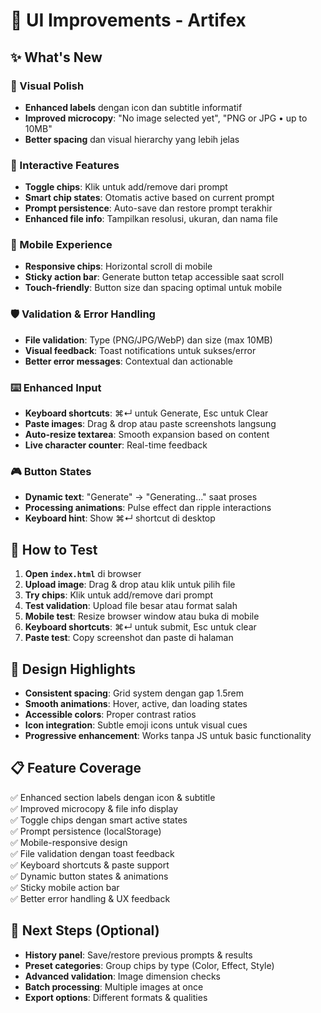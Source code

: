 # 🎨 UI Improvements - Artifex

## ✨ What's New

### 🎯 Visual Polish

- **Enhanced labels** dengan icon dan subtitle informatif
- **Improved microcopy**: "No image selected yet", "PNG or JPG • up to 10MB"
- **Better spacing** dan visual hierarchy yang lebih jelas

### 🔄 Interactive Features

- **Toggle chips**: Klik untuk add/remove dari prompt
- **Smart chip states**: Otomatis active based on current prompt
- **Prompt persistence**: Auto-save dan restore prompt terakhir
- **Enhanced file info**: Tampilkan resolusi, ukuran, dan nama file

### 📱 Mobile Experience

- **Responsive chips**: Horizontal scroll di mobile
- **Sticky action bar**: Generate button tetap accessible saat scroll
- **Touch-friendly**: Button size dan spacing optimal untuk mobile

### 🛡️ Validation & Error Handling

- **File validation**: Type (PNG/JPG/WebP) dan size (max 10MB)
- **Visual feedback**: Toast notifications untuk sukses/error
- **Better error messages**: Contextual dan actionable

### ⌨️ Enhanced Input

- **Keyboard shortcuts**: ⌘↵ untuk Generate, Esc untuk Clear
- **Paste images**: Drag & drop atau paste screenshots langsung
- **Auto-resize textarea**: Smooth expansion based on content
- **Live character counter**: Real-time feedback

### 🎮 Button States

- **Dynamic text**: "Generate" → "Generating..." saat proses
- **Processing animations**: Pulse effect dan ripple interactions
- **Keyboard hint**: Show ⌘↵ shortcut di desktop

## 🧪 How to Test

1. **Open `index.html`** di browser
2. **Upload image**: Drag & drop atau klik untuk pilih file
3. **Try chips**: Klik untuk add/remove dari prompt
4. **Test validation**: Upload file besar atau format salah
5. **Mobile test**: Resize browser window atau buka di mobile
6. **Keyboard shortcuts**: ⌘↵ untuk submit, Esc untuk clear
7. **Paste test**: Copy screenshot dan paste di halaman

## 🎨 Design Highlights

- **Consistent spacing**: Grid system dengan gap 1.5rem
- **Smooth animations**: Hover, active, dan loading states
- **Accessible colors**: Proper contrast ratios
- **Icon integration**: Subtle emoji icons untuk visual cues
- **Progressive enhancement**: Works tanpa JS untuk basic functionality

## 📋 Feature Coverage

✅ Enhanced section labels dengan icon & subtitle  
✅ Improved microcopy & file info display  
✅ Toggle chips dengan smart active states  
✅ Prompt persistence (localStorage)  
✅ Mobile-responsive design  
✅ File validation dengan toast feedback  
✅ Keyboard shortcuts & paste support  
✅ Dynamic button states & animations  
✅ Sticky mobile action bar  
✅ Better error handling & UX feedback

## 🚀 Next Steps (Optional)

- **History panel**: Save/restore previous prompts & results
- **Preset categories**: Group chips by type (Color, Effect, Style)
- **Advanced validation**: Image dimension checks
- **Batch processing**: Multiple images at once
- **Export options**: Different formats & qualities

